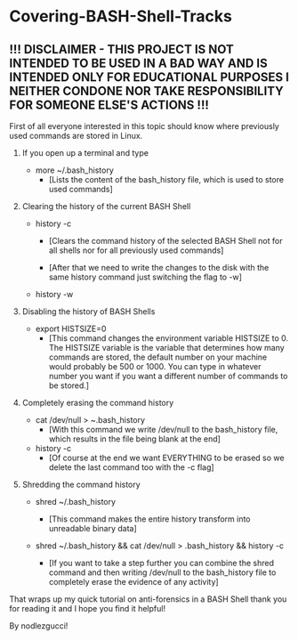 # Covering-BASH-Shell-Tracks

## !!! DISCLAIMER - THIS PROJECT IS NOT INTENDED TO BE USED IN A BAD WAY AND IS INTENDED ONLY FOR EDUCATIONAL PURPOSES I NEITHER CONDONE NOR TAKE RESPONSIBILITY FOR SOMEONE ELSE'S ACTIONS !!!

First of all everyone interested in this topic should know where previously used commands are stored in Linux.

1. If you open up a terminal and type

     - more ~/.bash_history
       - [Lists the content of the bash_history file, which is used to store used commands]

2. Clearing the history of the current BASH Shell

     - history -c
       - [Clears the command history of the selected BASH Shell not for all shells nor for all previously used commands]

       - [After that we need to write the changes to the disk with the same history command just switching the flag to -w]
     - history -w 

3. Disabling the history of BASH Shells

     - export HISTSIZE=0
       - [This command changes the environment variable HISTSIZE to 0. The HISTSIZE variable is the variable that determines how many commands are stored, the default number on your machine would probably be 500 or 1000. You can type in whatever number you want if you want a different number of commands to be stored.]

4. Completely erasing the command history 

     - cat /dev/null > ~.bash_history
       - [With this command we write /dev/null to the bash_history file, which results in the file being blank at the end]
     - history -c
       - [Of course at the end we want EVERYTHING to be erased so we delete the last command too with the -c flag]

5. Shredding the command history

     - shred ~/.bash_history
       - [This command makes the entire history transform into unreadable binary data]
       
     - shred ~/.bash_history && cat /dev/null > .bash_history && history -c  
       - [If you want to take a step further you can combine the shred command and then writing /dev/null to the bash_history file to completely erase the evidence of any activity]

That wraps up my quick tutorial on anti-forensics in a BASH Shell thank you for reading it and I hope you find it helpful!

By nodlezgucci!
